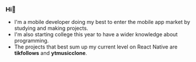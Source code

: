 ### Hi👋
-  I'm a mobile developer doing my best to enter the mobile app market by studying and making projects.
-  I'm also starting college this year to have a wider knowledge about programming.
-  The projects that best sum up my current level on React Native are **tikfollows** and **ytmusicclone**.

<!--![GitHub Stats](https://github-readme-stats.vercel.app/api?username=felipeosouza&theme=radical)
<!--
**felipeosouza/felipeosouza** is a ✨ _special_ ✨ repository because its `README.md` (this file) appears on your GitHub profile.

Here are some ideas to get you started:

- 🔭 I’m currently working on ...
- 🌱 I’m currently learning ...
- 👯 I’m looking to collaborate on ...
- 🤔 I’m looking for help with ...
- 💬 Ask me about ...
- 📫 How to reach me: ...
- 😄 Pronouns: ...
- ⚡ Fun fact: ...

Me chamo Felipe, sempre fui apaixonado por tudo que envolve tecnologia. principalmente computação, e em 2021 decidi escolher uma área para seguir, sendo a mobile a que mais me chamou atenção. Comecei então um curso na Udemy mas por gostar de aprender enquanto faço peguei um projeto prático de um cliente para ganhar experiência, o que foi possível, ou ao menos muito facilitado pelo meu nível de inglês e paixão pela resolução de problemas, independente da linguagem. No momento tenho realizado projetos de treino, como um clone do app de música que utilizo, para me habituar à novas tecnologias, e apesar de não estar cursando ensino superior, entrarei nesse semestre pelo Enem.
Além de querer muito ingressar no mundo corporativo para ter contato com programadores experientes e entender as melhores práticas utilizadas no alto desempenho, me atraiu a variedade de parceiros atendidos pela Bravi, pois tenho vontade de me expor a diferentes problemas para ampliar minha visão, visto que atuei apenas algumas das diversas possibilidades do ramo.
Hi! I'm a React Native Developer looking for a job where I can solve different problems and learn on a daily basis.
I have always been a huge fan of technology and last year I dove deep into React Native and made my first real project, which is an app I made for a client as a freelancer, already published to PlayStore, with WebView's, Native Modules, Redux, MongoDB Realm Functions and more, all that just by reading docs and searching about errors in english.
Now I'm looking forward to join a company where I can work on bigger projects and get real job experience. I'm a fast learner and I love to learn by practicing, as I've done with english, React Native itself and many other things in my life. I'm also beggining to do some things in web development, because I feel it is an important knowledge overall.
Please feel free to contact me anywhere, I'll make sure you don't regret it!
-->
